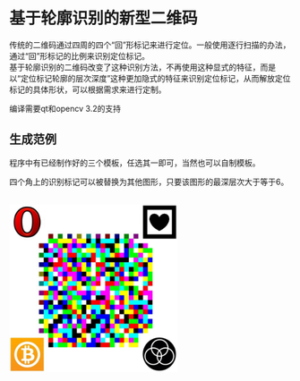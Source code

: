 基于轮廓识别的新型二维码   
============================== 
传统的二维码通过四周的四个“回”形标记来进行定位。一般使用逐行扫描的办法，通过“回”形标记的比例来识别定位标记。   
基于轮廓识别的二维码改变了这种识别方法，不再使用这种显式的特征，而是以“定位标记轮廓的层次深度”这种更加隐式的特征来识别定位标记，从而解放定位标记的具体形状，可以根据需求来进行定制。   

编译需要qt和opencv 3.2的支持         

生成范例
-----------------------------------
程序中有已经制作好的三个模板，任选其一即可，当然也可以自制模板。                          

四个角上的识别标记可以被替换为其他图形，只要该图形的最深层次大于等于6。      

<img src="https://github.com/Borelset/spectrum/blob/master/code.jpg" width = "300" height = "300" />     
    
